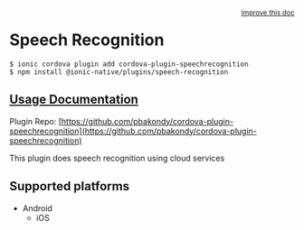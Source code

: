 <a style="float:right;font-size:12px;" href="http://github.com/danielsogl/awesome-cordova-plugins/edit/master/src/@awesome-cordova-plugins/plugins/speech-recognition/index.ts#L50">
  Improve this doc
</a>

# Speech Recognition

```
$ ionic cordova plugin add cordova-plugin-speechrecognition
$ npm install @ionic-native/plugins/speech-recognition
```

## [Usage Documentation](https://ionicframework.com/docs/native/speech-recognition/)

Plugin Repo: [https://github.com/pbakondy/cordova-plugin-speechrecognition](https://github.com/pbakondy/cordova-plugin-speechrecognition)

This plugin does speech recognition using cloud services

## Supported platforms

- Android
  - iOS
  


